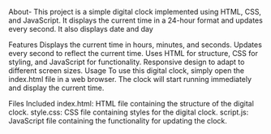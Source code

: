 About- This project is a simple digital clock implemented using HTML, CSS, and JavaScript. It displays the current time in a 24-hour format and updates every second.
It also displays date and day

Features
Displays the current time in hours, minutes, and seconds.
Updates every second to reflect the current time.
Uses HTML for structure, CSS for styling, and JavaScript for functionality.
Responsive design to adapt to different screen sizes.
Usage
To use this digital clock, simply open the index.html file in a web browser. The clock will start running immediately and display the current time.

Files Included
index.html: HTML file containing the structure of the digital clock.
style.css: CSS file containing styles for the digital clock.
script.js: JavaScript file containing the functionality for updating the clock.
